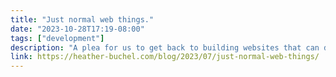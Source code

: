 ```yaml
---
title: "Just normal web things."
date: "2023-10-28T17:19-08:00"
tags: ["development"]
description: "A plea for us to get back to building websites that can do normal website things."
link: https://heather-buchel.com/blog/2023/07/just-normal-web-things/
---
```

